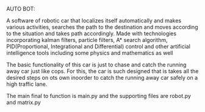 AUTO BOT:

A software of robotic car that localizes itself automatically and makes various activities, searches the path to the destination 
and moves according to the situation and takes path accordingly.
Made with technologies incorporating kalman filters, particle filters, A* search algorithm, PID(Proportional, 
Integrational and Differential) control and 
other artificial intelligence tools including some physics and mathematics as well

The basic functionality of this car is just to chase and catch the running away car just like cops. 
For this, the car is such designed that is takes all the desired steps on ots own inoorder to catch the running away car safely on a 
high traffic lane.

The main final to function is main.py and the supporting files are robot.py and matrix.py
